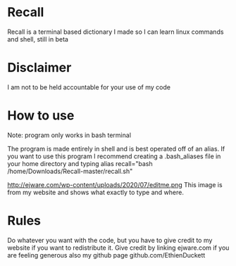 # Recall
Recall is a terminal based dictionary I made so I can learn linux commands and shell, still in beta
# Disclaimer
I am not to be held accountable for your use of my code

# How to use
Note:
program only works in bash terminal


The program is made entirely in shell and is best operated off of an alias. If you want to use this program I recommend creating a .bash_aliases file in your home
directory and typing   alias recall="bash /home/Downloads/Recall-master/recall.sh"


http://ejware.com/wp-content/uploads/2020/07/editme.png
This image is from my website and shows what exactly to type and where.

# Rules
Do whatever you want with the code, but you have to give credit to my website if you want to redistribute it. Give credit by linking ejware.com
if you are feeling generous also my github page github.com/EthienDuckett
